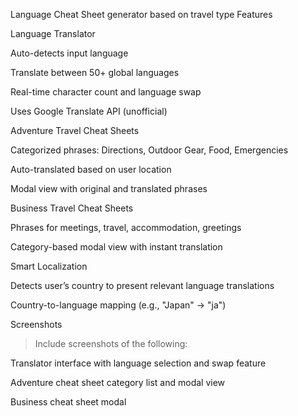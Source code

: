 Language Cheat Sheet generator based on travel type
Features

Language Translator

Auto-detects input language

Translate between 50+ global languages

Real-time character count and language swap

Uses Google Translate API (unofficial)


Adventure Travel Cheat Sheets

Categorized phrases: Directions, Outdoor Gear, Food, Emergencies

Auto-translated based on user location

Modal view with original and translated phrases


Business Travel Cheat Sheets

Phrases for meetings, travel, accommodation, greetings

Category-based modal view with instant translation


Smart Localization

Detects user’s country to present relevant language translations

Country-to-language mapping (e.g., "Japan" → "ja")



Screenshots

> Include screenshots of the following:



Translator interface with language selection and swap feature

Adventure cheat sheet category list and modal view

Business cheat sheet modal

